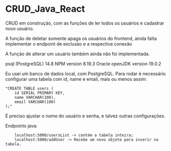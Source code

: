 # CRUD_Java_React

CRUD em construção, com as funções de ler todos os usuários e cadastrar novo usuário. 

A função de deletar somente apaga os usuários do frontend, ainda falta implementar o endpoint de exclusão e a respectiva conexão

A função de alterar um usuário também ainda não foi implementada.

psql (PostgreSQL) 14.8
NPM version 8.19.3
Oracle openJDK version 19.0.2

Eu usei um banco de dados local, com PostgreSQL. Para rodar é necessário configurar uma tabela com id, name e email, mais ou menos assim:

    "CREATE TABLE users (
        id SERIAL PRIMARY KEY,
        name VARCHAR(100),
        email VARCHAR(100)
    );"

É preciso ajustar o nome do usuário e senha, e talvez outras configurações.

Endpoints java: 

        localhost:5000/usersList -> contém a tabela inteira;
        localhost:5000/addUser -> Recebe um novo objeto para inserir na tabela.